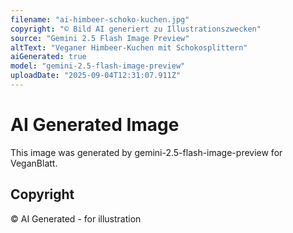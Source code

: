 ```yaml
---
filename: "ai-himbeer-schoko-kuchen.jpg"
copyright: "© Bild AI generiert zu Illustrationszwecken"
source: "Gemini 2.5 Flash Image Preview"
altText: "Veganer Himbeer-Kuchen mit Schokosplittern"
aiGenerated: true
model: "gemini-2.5-flash-image-preview"
uploadDate: "2025-09-04T12:31:07.911Z"
---
```


# AI Generated Image

This image was generated by gemini-2.5-flash-image-preview for VeganBlatt.

## Copyright
© AI Generated - for illustration
